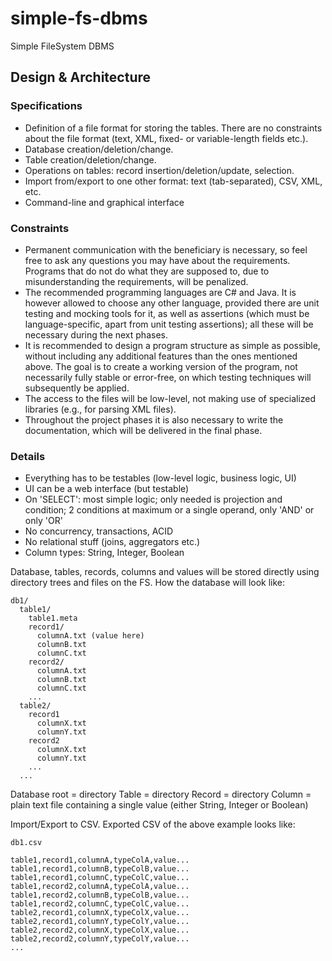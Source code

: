 # simple-fs-dbms
Simple FileSystem DBMS

## Design & Architecture
### Specifications
* Definition of a file format for storing the tables. There are no constraints about the file format (text, XML, fixed- or variable-length fields etc.).
* Database creation/deletion/change.
* Table creation/deletion/change.
* Operations on tables: record insertion/deletion/update, selection.
* Import from/export to one other format: text (tab-separated), CSV, XML, etc.
* Command-line and graphical interface

### Constraints
* Permanent communication with the beneficiary is necessary, so feel free to ask any questions you may have about the requirements. Programs that do not do what they are supposed to, due to misunderstanding the requirements, will be penalized.
* The recommended programming languages are C# and Java. It is however allowed to choose any other language, provided there are unit testing and mocking tools for it, as well as assertions (which must be language-specific, apart from unit testing assertions); all these will be necessary during the next phases.
* It is recommended to design a program structure as simple as possible, without including any additional features than the ones mentioned above. The goal is to create a working version of the program, not necessarily fully stable or error-free, on which testing techniques will subsequently be applied.
* The access to the files will be low-level, not making use of specialized libraries (e.g., for parsing XML files).
* Throughout the project phases it is also necessary to write the documentation, which will be delivered in the final phase.

### Details
* Everything has to be testables (low-level logic, business logic, UI)
* UI can be a web interface (but testable)
* On 'SELECT': most simple logic; only needed is projection and condition; 2 conditions at maximum or a single operand, only 'AND' or only 'OR'
* No concurrency, transactions, ACID
* No relational stuff (joins, aggregators etc.)
* Column types: String, Integer, Boolean

Database, tables, records, columns and values will be stored directly using directory trees and files on the FS. How the database will look like:

```
db1/
  table1/
    table1.meta
    record1/
      columnA.txt (value here)
      columnB.txt
      columnC.txt
    record2/
      columnA.txt
      columnB.txt
      columnC.txt
    ...
  table2/
    record1
      columnX.txt
      columnY.txt
    record2
      columnX.txt
      columnY.txt
    ...
  ...
```

Database root = directory
Table = directory
Record = directory
Column = plain text file containing a single value (either String, Integer or Boolean)


Import/Export to CSV. Exported CSV of the above example looks like:

```
db1.csv

table1,record1,columnA,typeColA,value...
table1,record1,columnB,typeColB,value...
table1,record1,columnC,typeColC,value...
table1,record2,columnA,typeColA,value...
table1,record2,columnB,typeColB,value...
table1,record2,columnC,typeColC,value...
table2,record1,columnX,typeColX,value...
table2,record1,columnY,typeColY,value...
table2,record2,columnX,typeColX,value...
table2,record2,columnY,typeColY,value...
...
```
